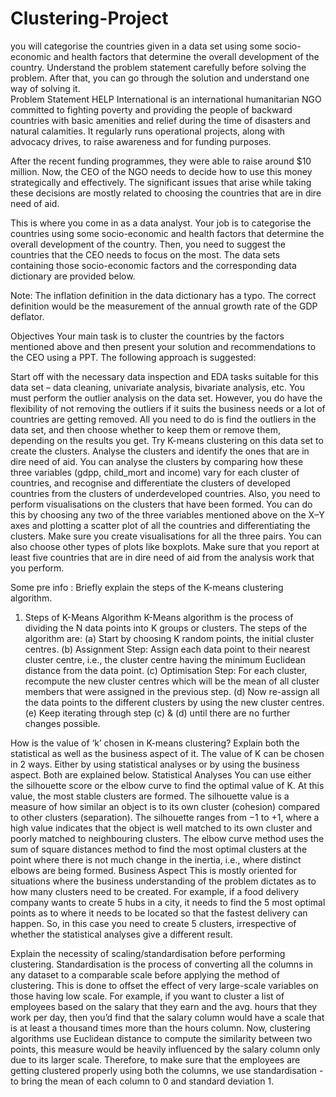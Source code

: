 # Clustering-Project
you will categorise the countries given in a data set using some socio-economic and health factors that determine the overall development of the country. Understand the problem statement carefully before solving the problem. After that, you can go through the solution and understand one way of solving it.   
Problem Statement
HELP International is an international humanitarian NGO committed to fighting poverty and providing the people of backward countries with basic amenities and relief during the time of disasters and natural calamities. It regularly runs operational projects, along with advocacy drives, to raise awareness and for funding purposes.

 

After the recent funding programmes, they were able to raise around $10 million. Now, the CEO of the NGO needs to decide how to use this money strategically and effectively. The significant issues that arise while taking these decisions are mostly related to choosing the countries that are in dire need of aid.

 

This is where you come in as a data analyst. Your job is to categorise the countries using some socio-economic and health factors that determine the overall development of the country. Then, you need to suggest the countries that the CEO needs to focus on the most. The data sets containing those socio-economic factors and the corresponding data dictionary are provided below.

Note: The inflation definition in the data dictionary has a typo. The correct definition would be the measurement of the annual growth rate of the GDP deflator.

 Objectives
Your main task is to cluster the countries by the factors mentioned above and then present your solution and recommendations to the CEO using a PPT. The following approach is suggested:

 
Start off with the necessary data inspection and EDA tasks suitable for this data set – data cleaning, univariate analysis, bivariate analysis, etc.
You must perform the outlier analysis on the data set. However, you do have the flexibility of not removing the outliers if it suits the business needs or a lot of countries are getting removed. All you need to do is find the outliers in the data set, and then choose whether to keep them or remove them, depending on the results you get.
Try K-means clustering on this data set to create the clusters.
Analyse the clusters and identify the ones that are in dire need of aid. You can analyse the clusters by comparing how these three variables (gdpp, child_mort and income) vary for each cluster of countries, and recognise and differentiate the clusters of developed countries from the clusters of underdeveloped countries.
Also, you need to perform visualisations on the clusters that have been formed. You can do this by choosing any two of the three variables mentioned above on the X–Y axes and plotting a scatter plot of all the countries and differentiating the clusters. Make sure you create visualisations for all the three pairs. You can also choose other types of plots like boxplots.
Make sure that you report at least five countries that are in dire need of aid from the analysis work that you perform.




Some pre info :
Briefly explain the steps of the K-means clustering algorithm.
1. Steps of K-Means Algorithm
K-Means algorithm is the process of dividing the N data points into K groups or
clusters. The steps of the algorithm are:
(a) Start by choosing K random points, the initial cluster centres.
(b) Assignment Step: Assign each data point to their nearest cluster centre, i.e., the
cluster centre having the minimum Euclidean distance from the data point.
(c) Optimisation Step: For each cluster, recompute the new cluster centres which
will be the mean of all cluster members that were assigned in the previous step.
(d) Now re-assign all the data points to the different clusters by using the new cluster
centres.
(e) Keep iterating through step (c) & (d) until there are no further changes possible.

How is the value of ‘k’ chosen in K-means clustering? Explain both the statistical as well as the business aspect of it.
 The value of K can be chosen in 2 ways. Either by using statistical analyses or by
using the business aspect. Both are explained below.
Statistical Analyses
You can use either the silhouette score or the elbow curve to find the optimal value of K. At this value, the most stable clusters are formed. The silhouette value is a
measure of how similar an object is to its own cluster (cohesion) compared to other clusters (separation). The silhouette ranges from −1 to +1, where a high value indicates that the object is well matched to its own cluster and poorly matched to neighbouring clusters.
The elbow curve method uses the sum of square distances method to find the most
optimal clusters at the point where there is not much change in the inertia, i.e., where distinct elbows are being formed.
Business Aspect
This is mostly oriented for situations where the business understanding of the problem dictates as to how many clusters need to be created. For example, if a food
delivery company wants to create 5 hubs in a city, it needs to find the 5 most optimal points as to where it needs to be located so that the fastest delivery can happen. So, in this case you need to create 5 clusters, irrespective of whether the statistical analyses give a different result.


Explain the necessity of scaling/standardisation before performing clustering.
Standardisation is the process of converting all the columns in any dataset to a comparable scale before applying the method of clustering. This is done to offset the
effect of very large-scale variables on those having low scale.
For example, if you want to cluster a list of employees based on the salary that they earn and the avg. hours that they work per day, then you’d find that the salary column
would have a scale that is at least a thousand times more than the hours column. Now, clustering algorithms use Euclidean distance to compute the similarity between two
points, this measure would be heavily influenced by the salary column only due to its larger scale. Therefore, to make sure that the employees are getting clustered properly
using both the columns, we use standardisation - to bring the mean of each column to 0 and standard deviation 1.
 
